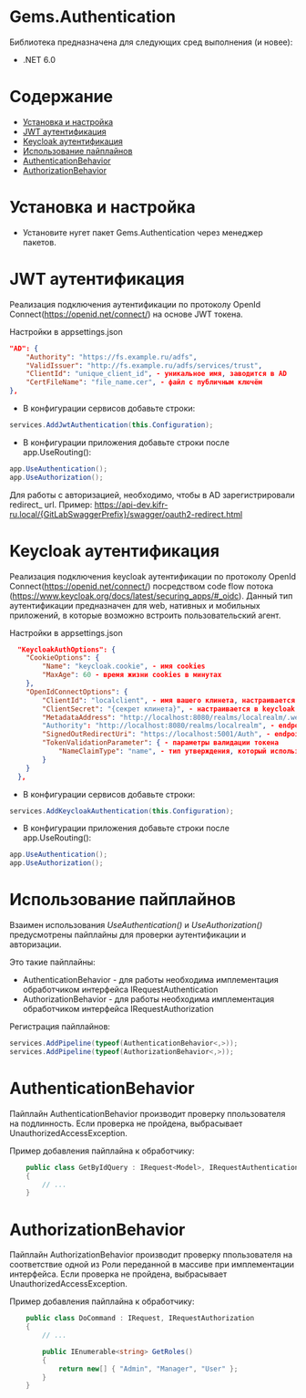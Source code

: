 # Gems.Authentication

Библиотека предназначена для следующих сред выполнения (и новее):

* .NET 6.0

# Содержание

* [Установка и настройка](#УстановкаИНастройка)
* [JWT аутентификация](#JWTАутентификация)
* [Keycloak аутентификация](#KeycloakАутентификация)
* [Использование пайплайнов](#использование-пайплайнов)
* [AuthenticationBehavior](#AuthenticationBehavior)
* [AuthorizationBehavior](#AuthorizationBehavior)

# Установка и настройка <a name="УстановкаИНастройка"></a>
- Установите нугет пакет Gems.Authentication через менеджер пакетов.

# JWT аутентификация <a name="JWTАутентификация"></a>

Реализация подключения аутентификации по протоколу OpenId Connect(https://openid.net/connect/) на основе JWT токена.

Настройки в appsettings.json
```json
"AD": {
    "Authority": "https://fs.example.ru/adfs",
    "ValidIssuer": "http://fs.example.ru/adfs/services/trust",
    "ClientId": "unique_client_id", - уникальное имя, заводится в AD
    "CertFileName": "file_name.cer", - файл с публичным ключём
},
```
- В конфигурации сервисов добавьте строки:
```csharp
services.AddJwtAuthentication(this.Configuration);
```

- В конфигурации приложения добавьте строки после app.UseRouting():
```csharp
app.UseAuthentication();
app.UseAuthorization();
```

Для работы c авторизацией, необходимо, чтобы в AD зарегистрировали redirect_ url. Пример: https://api-dev.kifr-ru.local/{GitLabSwaggerPrefix}/swagger/oauth2-redirect.html

# Keycloak аутентификация <a name="KeycloakАутентификация"></a>
Реализация подключения keycloak аутентификации по протоколу OpenId Connect(https://openid.net/connect/) посредством code flow потока (https://www.keycloak.org/docs/latest/securing_apps/#_oidc).
Данный тип аутентификации предназначен для web, нативных и мобильных приложений, в которые возможно встроить пользовательский агент. 

Настройки в appsettings.json
```json
  "KeycloakAuthOptions": {
    "CookieOptions": {
        "Name": "keycloak.cookie", - имя cookies
        "MaxAge": 60 - время жизни cookies в минутах
    },
    "OpenIdConnectOptions": {
        "ClientId": "localclient", - имя вашего клинета, настраивается в keycloak
        "ClientSecret": "{секрет клинета}", - настраивается в keycloak
        "MetadataAddress": "http://localhost:8080/realms/localrealm/.well-known/openid-configuration", - discovery endpoint, нужен для получения метаданных, формируется так: [путь до рилма, в котором зарегистрирован ваш клиент]/.well-known/openid-configuration
        "Authority": "http://localhost:8080/realms/localrealm", - endpoint рилма, в котором зарегистрирован ваш клиент
        "SignedOutRedirectUri": "https://localhost:5001/Auth", - endpoint на который редиректится пользователь после выхода из акаунта
        "TokenValidationParameter": { - параметры валидации токена
            "NameClaimType": "name", - тип утверждения, который используется для определения того, какие утверждения предоставляют значение для свойства Name
        }
    }
  },
```
- В конфигурации сервисов добавьте строки:
```csharp
services.AddKeycloakAuthentication(this.Configuration);
```

- В конфигурации приложения добавьте строки после app.UseRouting():
```csharp
app.UseAuthentication();
app.UseAuthorization();
```

# Использование пайплайнов
Взаимен использования _UseAuthentication()_ и _UseAuthorization()_ предусмотрены пайплайны для проверки аутентификации и авторизации.

Это такие пайплайны:
- AuthenticationBehavior - для работы необходима имплементация обработчиком интерфейса IRequestAuthentication
- AuthorizationBehavior - для работы необходима имплементация обработчиком интерфейса IRequestAuthorization 

Регистрация пайплайнов:
```csharp
services.AddPipeline(typeof(AuthenticationBehavior<,>));
services.AddPipeline(typeof(AuthorizationBehavior<,>));
```

# AuthenticationBehavior
Пайплайн AuthenticationBehavior производит проверку ппользователя на подлинность.
Если проверка не пройдена, выбрасывает UnauthorizedAccessException.

Пример добавления пайплайна к обработчику:
```csharp
    public class GetByIdQuery : IRequest<Model>, IRequestAuthentication
    {
        // ...
    }
```

# AuthorizationBehavior
Пайплайн AuthorizationBehavior производит проверку ппользователя на соответствие одной из Роли переданной в массиве при имплементации интерфейса.
Если проверка не пройдена, выбрасывает UnauthorizedAccessException.

Пример добавления пайплайна к обработчику:
```csharp
    public class DoCommand : IRequest, IRequestAuthorization
    {
        // ...

        public IEnumerable<string> GetRoles()
        {
            return new[] { "Admin", "Manager", "User" };
        }
    }
```